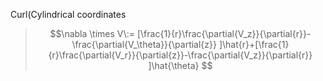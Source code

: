 Curl(Cylindrical coordinates
>$$\nabla \times V\:= [\frac{1}{r}\frac{\partial{V_z}}{\partial{r}}-\frac{\partial{V_\theta}}{\partial{z}} ]\hat{r}+[\frac{1}{r}\frac{\partial{V_r}}{\partial{z}}-\frac{\partial{V_z}}{\partial{r}} ]\hat{\theta} $$